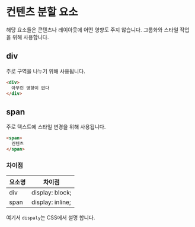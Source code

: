 # 컨텐츠 분할 요소

해당 요소들은 콘텐츠나 레이아웃에 어떤 영향도 주지 않습니다. 그룹화와 스타일 작업을 위해 사용합니다.

## div

주로 구역을 나누기 위해 사용됩니다.

```html
<div>
  아무런 영향이 없다
</div>
```

## span

주로 텍스트에 스타일 변경을 위해 사용됩니다.

```html
<span>
  컨텐츠
</span>
```

### 차이점

| 요소명 | 차이점           |
| ------ | ---------------- |
| div    | display: block;  |
| span   | display: inline; |

여기서 `dispaly`는 CSS에서 설명 합니다.

